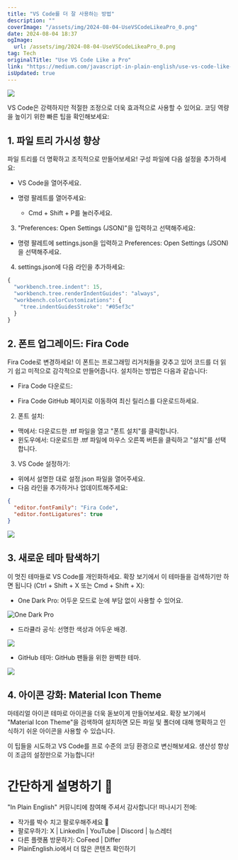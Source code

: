 ```yaml
---
title: "VS Code를 더 잘 사용하는 방법"
description: ""
coverImage: "/assets/img/2024-08-04-UseVSCodeLikeaPro_0.png"
date: 2024-08-04 18:37
ogImage:
  url: /assets/img/2024-08-04-UseVSCodeLikeaPro_0.png
tag: Tech
originalTitle: "Use VS Code Like a Pro"
link: "https://medium.com/javascript-in-plain-english/use-vs-code-like-a-pro-53973daa534f"
isUpdated: true
---
```


<img src="/assets/img/2024-08-04-UseVSCodeLikeaPro_0.png" />

VS Code은 강력하지만 적절한 조정으로 더욱 효과적으로 사용할 수 있어요. 코딩 역량을 높이기 위한 빠른 팁을 확인해보세요:

## 1. 파일 트리 가시성 향상

파일 트리를 더 명확하고 조직적으로 만들어보세요! 구성 파일에 다음 설정을 추가하세요:

<!-- cozy-coder - 수평 -->

<ins class="adsbygoogle"
     style="display:block"
     data-ad-client="ca-pub-4877378276818686"
     data-ad-slot="1107185301"
     data-ad-format="auto"
     data-full-width-responsive="true"></ins>

<script>
     (adsbygoogle = window.adsbygoogle || []).push({});
</script>

- VS Code을 열어주세요.
- 명령 팔레트를 열어주세요:

  - Cmd + Shift + P를 눌러주세요.

3. "Preferences: Open Settings (JSON)"을 입력하고 선택해주세요:

- 명령 팔레트에 settings.json을 입력하고 Preferences: Open Settings (JSON)을 선택해주세요.

<!-- cozy-coder - 수평 -->

<ins class="adsbygoogle"
     style="display:block"
     data-ad-client="ca-pub-4877378276818686"
     data-ad-slot="1107185301"
     data-ad-format="auto"
     data-full-width-responsive="true"></ins>

<script>
     (adsbygoogle = window.adsbygoogle || []).push({});
</script>

4. settings.json에 다음 라인을 추가하세요:

```js
{
  "workbench.tree.indent": 15,
  "workbench.tree.renderIndentGuides": "always",
  "workbench.colorCustomizations": {
    "tree.indentGuidesStroke": "#05ef3c"
  }
}
```

## 2. 폰트 업그레이드: Fira Code

Fira Code로 변경하세요! 이 폰트는 프로그래밍 리거처들을 갖추고 있어 코드를 더 읽기 쉽고 미적으로 감각적으로 만들어줍니다. 설치하는 방법은 다음과 같습니다:

<!-- cozy-coder - 수평 -->

<ins class="adsbygoogle"
     style="display:block"
     data-ad-client="ca-pub-4877378276818686"
     data-ad-slot="1107185301"
     data-ad-format="auto"
     data-full-width-responsive="true"></ins>

<script>
     (adsbygoogle = window.adsbygoogle || []).push({});
</script>

- Fira Code 다운로드:

- Fira Code GitHub 페이지로 이동하여 최신 릴리스를 다운로드하세요.

2. 폰트 설치:

- 맥에서: 다운로드한 .ttf 파일을 열고 "폰트 설치"를 클릭합니다.
- 윈도우에서: 다운로드한 .ttf 파일에 마우스 오른쪽 버튼을 클릭하고 "설치"를 선택합니다.

<!-- cozy-coder - 수평 -->

<ins class="adsbygoogle"
     style="display:block"
     data-ad-client="ca-pub-4877378276818686"
     data-ad-slot="1107185301"
     data-ad-format="auto"
     data-full-width-responsive="true"></ins>

<script>
     (adsbygoogle = window.adsbygoogle || []).push({});
</script>

3. VS Code 설정하기:

- 위에서 설명한 대로 설정.json 파일을 열어주세요.
- 다음 라인을 추가하거나 업데이트해주세요:

```json
{
  "editor.fontFamily": "Fira Code",
  "editor.fontLigatures": true
}
```

<img src="/assets/img/2024-08-04-UseVSCodeLikeaPro_1.png" />

<!-- cozy-coder - 수평 -->

<ins class="adsbygoogle"
     style="display:block"
     data-ad-client="ca-pub-4877378276818686"
     data-ad-slot="1107185301"
     data-ad-format="auto"
     data-full-width-responsive="true"></ins>

<script>
     (adsbygoogle = window.adsbygoogle || []).push({});
</script>

## 3. 새로운 테마 탐색하기

이 멋진 테마들로 VS Code를 개인화하세요. 확장 보기에서 이 테마들을 검색하기만 하면 됩니다 (Ctrl + Shift + X 또는 Cmd + Shift + X):

- One Dark Pro: 어두운 모드로 눈에 부담 없이 사용할 수 있어요.

![One Dark Pro](/assets/img/2024-08-04-UseVSCodeLikeaPro_2.png)

<!-- cozy-coder - 수평 -->

<ins class="adsbygoogle"
     style="display:block"
     data-ad-client="ca-pub-4877378276818686"
     data-ad-slot="1107185301"
     data-ad-format="auto"
     data-full-width-responsive="true"></ins>

<script>
     (adsbygoogle = window.adsbygoogle || []).push({});
</script>

- 드라큘라 공식: 선명한 색상과 어두운 배경.

![](/assets/img/2024-08-04-UseVSCodeLikeaPro_3.png)

- GitHub 테마: GitHub 팬들을 위한 완벽한 테마.

![](/assets/img/2024-08-04-UseVSCodeLikeaPro_4.png)

<!-- cozy-coder - 수평 -->

<ins class="adsbygoogle"
     style="display:block"
     data-ad-client="ca-pub-4877378276818686"
     data-ad-slot="1107185301"
     data-ad-format="auto"
     data-full-width-responsive="true"></ins>

<script>
     (adsbygoogle = window.adsbygoogle || []).push({});
</script>

## 4. 아이콘 강화: Material Icon Theme

마테리얼 아이콘 테마로 아이콘을 더욱 돋보이게 만들어보세요. 확장 보기에서 "Material Icon Theme"을 검색하여 설치하면 모든 파일 및 폴더에 대해 명확하고 인식하기 쉬운 아이콘을 사용할 수 있습니다.

이 팁들을 시도하고 VS Code를 프로 수준의 코딩 환경으로 변신해보세요. 생산성 향상이 조금의 설정만으로 가능합니다!

# 간단하게 설명하기 🚀

<!-- cozy-coder - 수평 -->

<ins class="adsbygoogle"
     style="display:block"
     data-ad-client="ca-pub-4877378276818686"
     data-ad-slot="1107185301"
     data-ad-format="auto"
     data-full-width-responsive="true"></ins>

<script>
     (adsbygoogle = window.adsbygoogle || []).push({});
</script>

"In Plain English" 커뮤니티에 참여해 주셔서 감사합니다! 떠나시기 전에:

- 작가를 박수 치고 팔로우해주세요 👏️️
- 팔로우하기: X | LinkedIn | YouTube | Discord | 뉴스레터
- 다른 플랫폼 방문하기: CoFeed | Differ
- PlainEnglish.io에서 더 많은 콘텐츠 확인하기
